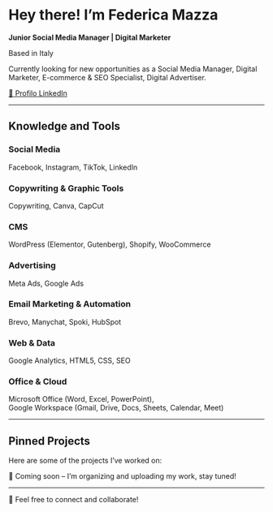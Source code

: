 # Hey there! I’m Federica Mazza

**Junior Social Media Manager | Digital Marketer**  

Based in Italy   

Currently looking for new opportunities as a Social Media Manager, Digital Marketer, E-commerce & SEO Specialist, Digital Advertiser.  

[🔗 Profilo LinkedIn](https://www.linkedin.com/in/federica-mazza-271b02229/) 

---

## Knowledge and Tools

### Social Media  
Facebook, Instagram, TikTok, LinkedIn

### Copywriting & Graphic Tools  
Copywriting, Canva, CapCut

### CMS  
WordPress (Elementor, Gutenberg), Shopify, WooCommerce

### Advertising  
Meta Ads, Google Ads

### Email Marketing & Automation  
Brevo, Manychat, Spoki, HubSpot

### Web & Data  
Google Analytics, HTML5, CSS, SEO

### Office & Cloud  
Microsoft Office (Word, Excel, PowerPoint),  
Google Workspace (Gmail, Drive, Docs, Sheets, Calendar, Meet)

---

## Pinned Projects

Here are some of the projects I’ve worked on:  

📌 Coming soon – I’m organizing and uploading my work, stay tuned!

---

💬 Feel free to connect and collaborate!




